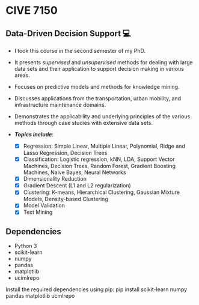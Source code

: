 # CIVE 7150
  ## Data-Driven Decision Support 💻
+ I took this course in the second semester of my PhD.
+ It presents *supervised* and *unsupervised* methods for dealing with large data sets and their application to support decision making in various areas.
+ Focuses on predictive models and methods for knowledge mining.
+ Discusses applications from the transportation, urban mobility, and infrastructure maintenance domains.
+ Demonstrates the applicability and underlying principles of the various methods through case studies with extensive data sets.

+ ***Topics include***:
  - [x] Regression: Simple Linear, Multiple Linear, Polynomial, Ridge and Lasso Regression, Decision Trees
  - [x] Classification: Logistic regression, kNN, LDA, Support Vector Machines, Decision Trees, Random Forest, Gradient Boosting Machines, Naive Bayes, Neural Networks
  - [x] Dimensionality Reduction
  - [x] Gradient Descent (L1 and L2 regularization)
  - [x] Clustering: K-means, Hierarchical Clustering, Gaussian Mixture Models, Density-based Clustering
  - [x] Model Validation
  - [x] Text Mining

## Dependencies

- Python 3
- scikit-learn
- numpy
- pandas
- matplotlib
- ucimlrepo

Install the required dependencies using pip:
pip install scikit-learn numpy pandas matplotlib ucmlrepo
